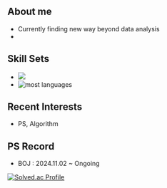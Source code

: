## About me
- Currently finding new way beyond data analysis
-

## Skill Sets
- <img src="https://img.shields.io/badge/Python-3776ab?style=flat-square&logo=Python&logoColor=3776AB"/></a>
- ![most languages](https://github-readme-stats.vercel.app/api/top-langs/?username={swtaktak}&layout=compact)
## Recent Interests
- PS, Algorithm

## PS Record
- BOJ : 2024.11.02 ~ Ongoing
  
[![Solved.ac Profile](http://mazassumnida.wtf/api/v2/generate_badge?boj=taraki3639)](https://solved.ac/taraki3639/)

